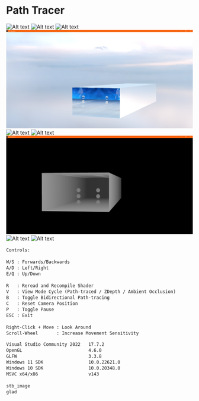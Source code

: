 # Path Tracer
![Alt text](./resources/Screenshots/S1.png)
![Alt text](./resources/Screenshots/S2.png)
![Alt text](./resources/Screenshots/S3.png)
![Alt text](./resources/Screenshots/S4.png)
![Alt text](./resources/Screenshots/S5.png)
![Alt text](./resources/Screenshots/S6.png)
![Alt text](./resources/Screenshots/S7.png)
![Alt text](./resources/Screenshots/S8.png)
![Alt text](./resources/Screenshots/S9.png)
```
Controls:

W/S : Forwards/Backwards
A/D : Left/Right
E/Q : Up/Down

R   : Reread and Recompile Shader
V   : View Mode Cycle (Path-traced / ZDepth / Ambient Occlusion)
B   : Toggle Bidirectional Path-tracing
C   : Reset Camera Position
P   : Toggle Pause
ESC : Exit

Right-Click + Move : Look Around
Scroll-Wheel       : Increase Movement Sensitivity
```

```
Visual Studio Community 2022   17.7.2
OpenGL                         4.6.0
GLFW                           3.3.8
Windows 11 SDK                 10.0.22621.0
Windows 10 SDK                 10.0.20348.0
MSVC x64/x86                   v143

stb_image
glad
```
